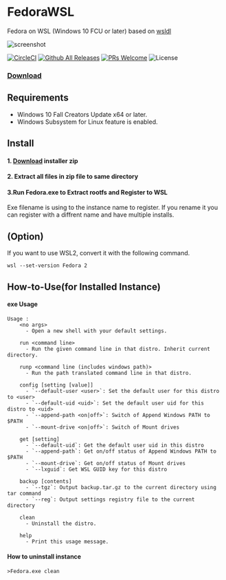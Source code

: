 # FedoraWSL
Fedora on WSL (Windows 10 FCU or later)
based on [wsldl](https://github.com/yuk7/wsldl)

![screenshot](https://raw.githubusercontent.com/yosukes-dev/FedoraWSL/master/img/screenshot.png)

[![CircleCI](https://circleci.com/gh/yosukes-dev/FedoraWSL.svg?style=svg)](https://circleci.com/gh/yosukes-dev/FedoraWSL2)
[![Github All Releases](https://img.shields.io/github/downloads/yosukes-dev/FedoraWSL/total.svg?style=flat-square)](https://github.com/yosukes-dev/FedoraWSL/releases)
[![PRs Welcome](https://img.shields.io/badge/PRs-welcome-brightgreen.svg?style=flat-square)](http://makeapullrequest.com)
![License](https://img.shields.io/github/license/yosukes-dev/FedoraWSL.svg?style=flat-square)

### [Download](https://github.com/yosukes-dev/FedoraWSL/releases)


## Requirements
* Windows 10 Fall Creators Update x64 or later.
* Windows Subsystem for Linux feature is enabled.

## Install
#### 1. [Download](https://github.com/yosukes-dev/FedoraWSL/releases) installer zip

#### 2. Extract all files in zip file to same directory

#### 3.Run Fedora.exe to Extract rootfs and Register to WSL
Exe filename is using to the instance name to register.
If you rename it you can register with a diffrent name and have multiple installs.

## (Option)
If you want to use WSL2, convert it with the following command.
```dos
wsl --set-version Fedora 2
```

## How-to-Use(for Installed Instance)
#### exe Usage
```dos
Usage :
    <no args>
      - Open a new shell with your default settings.

    run <command line>
      - Run the given command line in that distro. Inherit current directory.

    runp <command line (includes windows path)>
      - Run the path translated command line in that distro.

    config [setting [value]]
      - `--default-user <user>`: Set the default user for this distro to <user>
      - `--default-uid <uid>`: Set the default user uid for this distro to <uid>
      - `--append-path <on|off>`: Switch of Append Windows PATH to $PATH
      - `--mount-drive <on|off>`: Switch of Mount drives

    get [setting]
      - `--default-uid`: Get the default user uid in this distro
      - `--append-path`: Get on/off status of Append Windows PATH to $PATH
      - `--mount-drive`: Get on/off status of Mount drives
      - `--lxguid`: Get WSL GUID key for this distro

    backup [contents]
      - `--tgz`: Output backup.tar.gz to the current directory using tar command
      - `--reg`: Output settings registry file to the current directory

    clean
      - Uninstall the distro.

    help
      - Print this usage message.
```


#### How to uninstall instance
```dos
>Fedora.exe clean

```

